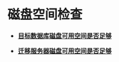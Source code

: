 # 磁盘空间检查<a name="drs_12_0005"></a>

-   **[目标数据库磁盘可用空间是否足够](标签管理（备份迁移）-83.md)**  

-   **[迁移服务器磁盘可用空间是否足够](标签管理（备份迁移）-84.md)**  


